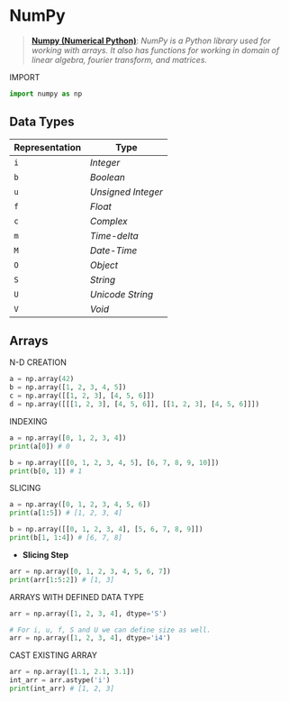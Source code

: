<link rel="stylesheet" href="../stylesheet.css">

# NumPy
> **[Numpy (Numerical Python)](https://www.w3schools.com/python/numpy/default.asp)**: *NumPy is a Python library used for working with arrays. It also has functions for working in domain of linear algebra, fourier transform, and matrices.*

<u-b>IMPORT</u-b>

```py
import numpy as np
```

## Data Types
| Representation | Type               |
|----------------|--------------------|
| `i`            | *Integer*          |
| `b`            | *Boolean*          |
| `u`            | *Unsigned Integer* |
| `f`            | *Float*            |
| `c`            | *Complex*          |
| `m`            | *Time-delta*       |
| `M`            | *Date-Time*        |
| `O`            | *Object*           |
| `S`            | *String*           |
| `U`            | *Unicode String*   |
| `V`            | *Void*             |

## Arrays

<u-b>N-D CREATION</u-b>

```py
a = np.array(42)
b = np.array([1, 2, 3, 4, 5])
c = np.array([[1, 2, 3], [4, 5, 6]])
d = np.array([[[1, 2, 3], [4, 5, 6]], [[1, 2, 3], [4, 5, 6]]])
```

<u-b>INDEXING</u-b>

```py
a = np.array([0, 1, 2, 3, 4])
print(a[0]) # 0

b = np.array([[0, 1, 2, 3, 4, 5], [6, 7, 8, 9, 10]])
print(b[0, 1]) # 1
```

<u-b>SLICING</u-b>

```py
a = np.array([0, 1, 2, 3, 4, 5, 6])
print(a[1:5]) # [1, 2, 3, 4]

b = np.array([[0, 1, 2, 3, 4], [5, 6, 7, 8, 9]])
print(b[1, 1:4]) # [6, 7, 8]
```

- **Slicing Step**

```py
arr = np.array([0, 1, 2, 3, 4, 5, 6, 7])
print(arr[1:5:2]) # [1, 3]
```

<u-b>ARRAYS WITH DEFINED DATA TYPE</u-b>

```py
arr = np.array([1, 2, 3, 4], dtype='S')

# For i, u, f, S and U we can define size as well.
arr = np.array([1, 2, 3, 4], dtype='i4')
```

<u-b>CAST EXISTING ARRAY</u-b>
```py
arr = np.array([1.1, 2.1, 3.1])
int_arr = arr.astype('i')
print(int_arr) # [1, 2, 3]
```